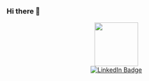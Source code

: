 ### Hi there 👋

<div id="header" align="center">
  <img src="https://media.giphy.com/media/HUplkVCPY7jTW/giphy.gif" width="100"/>
</div>
<div id="badges", align="center">
  <a href="www.linkedin.com/in/idan-goldstein">
    <img src="https://img.shields.io/badge/LinkedIn-blue?style=for-the-badge&logo=linkedin&logoColor=white" alt="LinkedIn Badge"/>
  </a>
